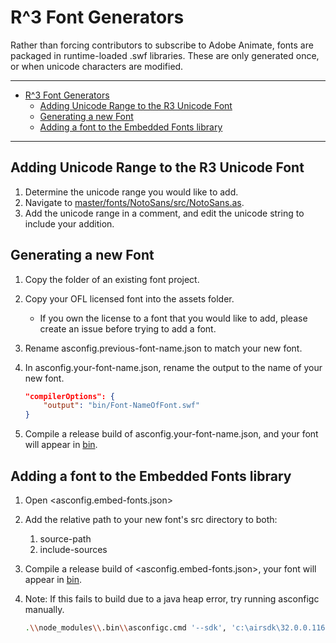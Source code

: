 # R^3 Font Generators

Rather than forcing contributors to subscribe to Adobe Animate,
fonts are packaged in runtime-loaded .swf libraries.
These are only generated once,
or when unicode characters are modified.

---

- [R^3 Font Generators](#r3-font-generators)
  - [Adding Unicode Range to the R3 Unicode Font](#adding-unicode-range-to-the-r3-unicode-font)
  - [Generating a new Font](#generating-a-new-font)
  - [Adding a font to the Embedded Fonts library](#adding-a-font-to-the-embedded-fonts-library)

---

## Adding Unicode Range to the R3 Unicode Font

1. Determine the unicode range you would like to add.
2. Navigate to [master/fonts/NotoSans/src/NotoSans.as](NotoSans/src/NotoSans.as).
3. Add the unicode range in a comment, and edit the unicode string to include your addition.

## Generating a new Font

1. Copy the folder of an existing font project.
2. Copy your OFL licensed font into the assets folder.
   - If you own the license to a font that you would like to add,
     please create an issue before trying to add a font.
3. Rename asconfig.previous-font-name.json to match your new font.
4. In asconfig.your-font-name.json,
   rename the output to the name of your new font.

   ``` json
   "compilerOptions": {
       "output": "bin/Font-NameOfFont.swf"
   }
   ```

5. Compile a release build of asconfig.your-font-name.json, and your font will appear in [bin](bin/).

## Adding a font to the Embedded Fonts library

1. Open <asconfig.embed-fonts.json>
2. Add the relative path to your new font's src directory to both:
   1. source-path
   2. include-sources

3. Compile a release build of <asconfig.embed-fonts.json>,
   your font will appear in [bin](bin/).
4. Note: If this fails to build due to a java heap error, try running asconfigc manually.

   ```zsh
   .\\node_modules\\.bin\\asconfigc.cmd '--sdk', 'c:\airsdk\32.0.0.116', '--debug=false', '--project', 'l:\git\flashflashrevolution\games\rCubed\fonts\asconfig.embed-fonts.json' '--jvmargs=-Xmx1000m'
   ```
